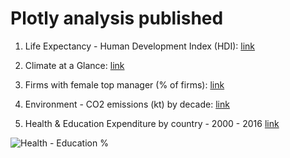 # Plotly analysis published


1. Life Expectancy - Human Development Index (HDI):  [link](http://rpubs.com/Juanma7/378876)

2. Climate at a Glance: [link](http://rpubs.com/Juanma7/484018)

3. Firms with female top manager (% of firms): [link](http://rpubs.com/Juanma7/382414)

4. Environment - CO2 emissions (kt) by decade: [link](https://juanmaintro.netlify.com/2019/05/10/co2-emissions-kt-by-decade/)

5. Health & Education Expenditure by country - 2000 - 2016  [link](https://bit.ly/2W6tZLM)



![Health - Education %](https://user-images.githubusercontent.com/37122520/63378560-604be300-c38a-11e9-803f-4eeed655ab56.gif)
